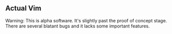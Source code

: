 Actual Vim
----

Warning: This is alpha software. It's slightly past the proof of concept stage. There are several blatant bugs and it lacks some important features.
